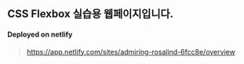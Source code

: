## CSS Flexbox 실습용 웹페이지입니다. 

#### Deployed on netlify
> https://app.netlify.com/sites/admiring-rosalind-6fcc8e/overview
